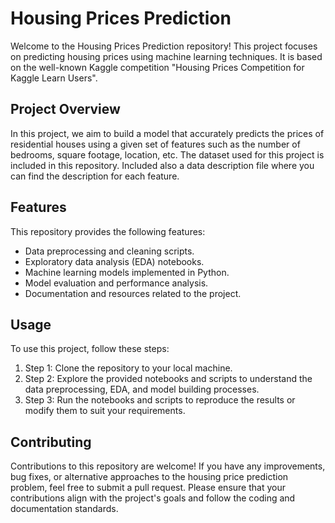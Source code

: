   <h1>Housing Prices Prediction</h1>
  <p>
    Welcome to the Housing Prices Prediction repository! This project focuses on predicting housing prices using machine learning techniques. It is based on the well-known Kaggle competition "Housing Prices Competition for Kaggle Learn Users".
  </p>
  
  <h2>Project Overview</h2>
  <p>
    In this project, we aim to build a model that accurately predicts the prices of residential houses using a given set of features such as the number of bedrooms, square footage, location, etc. The dataset used for this project is included in this repository. Included also a data description file where you can find the description for each feature.
  </p>
  
  <h2>Features</h2>
  <p>
    This repository provides the following features:
  </p>
  <ul>
    <li>Data preprocessing and cleaning scripts.</li>
    <li>Exploratory data analysis (EDA) notebooks.</li>
    <li>Machine learning models implemented in Python.</li>
    <li>Model evaluation and performance analysis.</li>
    <li>Documentation and resources related to the project.</li>
  </ul>
  
  <h2>Usage</h2>
  <p>
    To use this project, follow these steps:
  </p>
  <ol>
    <li>Step 1: Clone the repository to your local machine.</li>
    <li>Step 2: Explore the provided notebooks and scripts to understand the data preprocessing, EDA, and model building processes.</li>
    <li>Step 3: Run the notebooks and scripts to reproduce the results or modify them to suit your requirements.</li>
  </ol>
  
  <h2>Contributing</h2>
  <p>
    Contributions to this repository are welcome! If you have any improvements, bug fixes, or alternative approaches to the housing price prediction problem, feel free to submit a pull request. Please ensure that your contributions align with the project's goals and follow the coding and documentation standards.
  </p>
  
  
